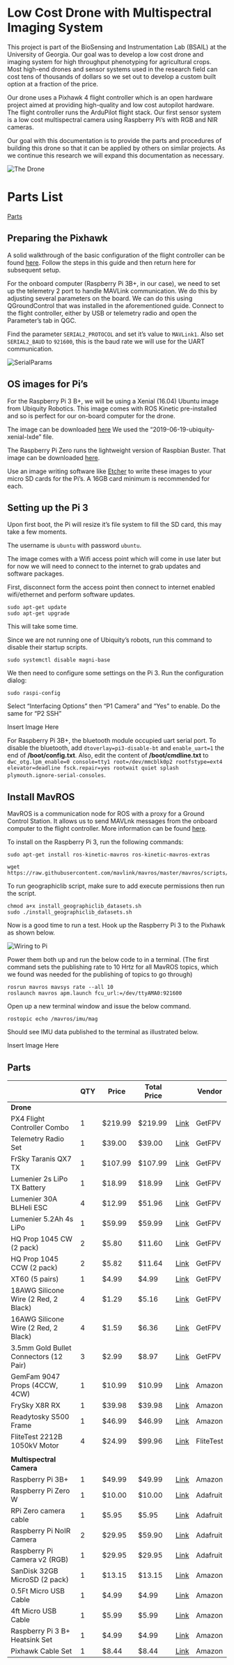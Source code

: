 # Low Cost Drone with Multispectral Imaging System

This project is part of the BioSensing and Instrumentation Lab (BSAIL) at the University of Georgia. Our goal was to develop a low cost drone and imaging system for high throughput phenotyping for agricultural crops. Most high-end drones and sensor systems used in the research field can cost tens of thousands of dollars so we set out to develop a custom built option at a fraction of the price. 

Our drone uses a Pixhawk 4 flight controller which is an open hardware project aimed at providing high-quality and low cost autopilot hardware. The flight controller runs the ArduPilot flight stack. Our first sensor system is a low cost multispectral camera using Raspberry Pi’s with RGB and NIR cameras.

Our goal with this documentation is to provide the parts and procedures of building this drone so that it can be applied by others on similar projects. As we continue this research we will expand this documentation as necessary. 

![The Drone](https://jakealford.com/github/images/drone.JPG)

# Parts List

[Parts](#Parts)

## Preparing the Pixhawk

A solid walkthrough of the basic configuration of the flight controller can be found [here](https://docs.px4.io/v1.9.0/en/config/). Follow the steps in this guide and then return here for subsequent setup.

For the onboard computer (Raspberry Pi 3B+, in our case), we need to set up the telemetry 2 port to handle MAVLink communication.  We do this by adjusting several parameters on the board. We can do this using QGroundControl that was installed in the aforementioned guide. Connect to the flight controller, either by USB or telemetry radio and open the Parameter’s tab in QGC.

Find the parameter `SERIAL2_PROTOCOL` and set it’s value to `MAVLink1`. Also set `SERIAL2_BAUD` to `921600`, this is the baud rate we will use for the UART communication.

![SerialParams](https://jakealford.com/github/images/serial2params.png)

## OS images for Pi’s

For the Raspberry Pi 3 B+, we will be using a Xenial (16.04) Ubuntu image from Ubiquity Robotics. This image comes with ROS Kinetic pre-installed and so is perfect for our on-board computer for the drone. 

The image can be downloaded [here](https://downloads.ubiquityrobotics.com/pi.html)
We used the “2019-06-19-ubiquity-xenial-lxde” file.

The Raspberry Pi Zero runs the lightweight version of Raspbian Buster. That image can be downloaded [here](https://www.raspberrypi.org/downloads/raspbian/). 

Use an image writing software like [Etcher](https://www.balena.io/etcher/) to write these images to your micro SD cards for the Pi’s. A 16GB card minimum is recommended for each.   

## Setting up the Pi 3

Upon first boot, the Pi will resize it’s file system to fill the SD card, this may take a few moments.

The username is `ubuntu` with password `ubuntu`.

The image comes with a Wifi access point which will come in use later but for now we will need to connect to the internet to grab updates and software packages. 

First, disconnect form the access point then connect to internet enabled wifi/ethernet and perform software updates.

    sudo apt-get update
    sudo apt-get upgrade

This will take some time.

Since we are not running one of Ubiquity’s robots, run this command  to disable their startup scripts.

    sudo systemctl disable magni-base

We then need to configure some settings on the Pi 3. Run the configuration dialog:

    sudo raspi-config 

Select “Interfacing Options” then “P1 Camera” and “Yes” to enable. Do the same for “P2 SSH” 

Insert Image Here

For Raspberry Pi 3B+, the bluetooth module occupied uart serial port. To disable the bluetooth, add `dtoverlay=pi3-disable-bt` and `enable_uart=1` the end of **/boot/config.txt**. Also, edit the content of **/boot/cmdline.txt** to
`dwc_otg.lpm_enable=0 console=tty1 root=/dev/mmcblk0p2 rootfstype=ext4 elevator=deadline fsck.repair=yes rootwait quiet splash plymouth.ignore-serial-consoles`.

## Install MavROS

MavROS is a communication node for ROS with a proxy for a Ground Control Station. It allows us to send MAVLnk messages from the onboard computer to the flight controller. More information can be found [here](https://github.com/mavlink/mavros/blob/master/mavros/README.md).

To install on the Raspberry Pi 3, run the following commands:

    sudo apt-get install ros-kinetic-mavros ros-kinetic-mavros-extras

    wget https://raw.githubusercontent.com/mavlink/mavros/master/mavros/scripts/install_geographiclib_datasets.sh

To run geographiclib script, make sure to add execute permissions then run the script.

    chmod a+x install_geographiclib_datasets.sh
    sudo ./install_geographiclib_datasets.sh

Now is a good time to run a test. Hook up the Raspberry Pi 3 to the Pixhawk as shown below.

![Wiring to Pi](https://jakealford.com/github/images/wiring_pi_telem.JPG)

Power them both up and run the below code to in a terminal. (The first command sets the publishing rate to 10 Hrtz for all MavROS topics, which we found was needed for the publishing of topics to go through) 

    rosrun mavros mavsys rate --all 10
    roslaunch mavros apm.launch fcu_url:=/dev/ttyAMA0:921600

Open up a new terminal window and issue the below command. 

    rostopic echo /mavros/imu/mag

Should see IMU data published to the terminal as illustrated below.

Insert Image Here


## Parts

|                                        | QTY | Price   | Total Price |                                                                                                                                                                                                                                                                                                                                    | Vendor    |
|----------------------------------------|-----|---------|-------------|------------------------------------------------------------------------------------------------------------------------------------------------------------------------------------------------------------------------------------------------------------------------------------------------------------------------------------|-----------|
| **Drone**                                  |     |         |             |                                                                                                                                                                                                                                                                                                                                    |           |
| PX4 Flight Controller Combo            | 1   | $219.99 | $219.99     | [Link](https://www.getfpv.com/pixhawk-4-autopilot-and-neo-m8n-gps-pm07-combo.html)                                                                                                                                                                                                                                                 | GetFPV    |
| Telemetry Radio Set                    | 1   | $39.00  | $39.00      | [Link](https://www.getfpv.com/holybro-100mw-transceiver-telemetry-radio-set-v3-915mhz.html)                                                                                                                                                                                                                                        | GetFPV    |
| FrSky Taranis QX7 TX                   | 1   | $107.99 | $107.99     | [Link](https://www.getfpv.com/frsky-taranis-q-x7-2-4ghz-16ch-transmitter-white.html)                                                                                                                                                                                                                                               | GetFPV    |
| Lumenier 2s LiPo TX Battery            | 1   | $18.99  | $18.99      | [Link](https://www.getfpv.com/lumenier-2100mah-2s-life-q-x7-radio-transmitter-battery.html)                                                                                                                                                                                                                                        | GetFPV    |
| Lumenier 30A BLHeli ESC                | 4   | $12.99  | $51.96      | [Link](https://www.getfpv.com/lumenier-30a-blheli-s-esc-opto-2-4s.html)                                                                                                                                                                                                                                                            | GetFPV    |
| Lumenier 5.2Ah 4s LiPo                 | 1   | $59.99  | $59.99      | [Link](https://www.getfpv.com/lumenier-5200mah-4s-35c-lipo-battery.html)                                                                                                                                                                                                                                                           | GetFPV    |
| HQ Prop 1045 CW (2 pack)               | 2   | $5.80   | $11.60      | [Link](https://www.getfpv.com/hqprop-10x4-5-cw-propeller-slow-flyer-2-blade-2-pack.html)                                                                                                                                                                                                                                           | GetFPV    |
| HQ Prop 1045 CCW (2 pack)              | 2   | $5.82   | $11.64      | [Link](https://www.getfpv.com/hqprop-10x4-5-ccw-propeller-multi-rotor-2-blade-2-pack.html)                                                                                                                                                                                                                                         | GetFPV    |
| XT60 (5 pairs)                         | 1   | $4.99   | $4.99       | [Link](https://www.getfpv.com/xt60-power-connectors-5-pair.html)                                                                                                                                                                                                                                                                   | GetFPV    |
| 18AWG Silicone Wire (2 Red, 2 Black)   | 4   | $1.29   | $5.16       | [Link](https://www.getfpv.com/silicone-wire-18awg-1mtr.html)                                                                                                                                                                                                                                                                       | GetFPV    |
| 16AWG Silicone Wire (2 Red, 2 Black)   | 4   | $1.59   | $6.36       | [Link](https://www.getfpv.com/silicone-wire-14awg-1mtr.html)                                                                                                                                                                                                                                                                       | GetFPV    |
| 3.5mm Gold Bullet Connectors (12 Pair) | 3   | $2.99   | $8.97       | [Link](https://www.getfpv.com/3-5mm-gold-bullet-connectors-12-pair.html)                                                                                                                                                                                                                                                           | GetFPV    |
| GemFam 9047 Props (4CCW, 4CW)          | 1   | $10.99  | $10.99      | [Link](https://www.amazon.com/Genuine-Propellers-Phantom-RAYCorp-RAYCorp/dp/B01MZ1ICOK/ref=sr_1_1?keywords=9047+prop&qid=1571186570&s=toys-and-games&sr=1-1)                                                                                                                                                                       | Amazon    |
| FrySky X8R RX                          | 1   | $39.98  | $39.98      | [Link](https://www.amazon.com/FrSky-Taranis-Compatible-Receiver-8-Channel/dp/B00RCAHHFM/ref=asc_df_B00RCAHHFM/?tag=hyprod-20&linkCode=df0&hvadid=242048352875&hvpos=1o1&hvnetw=g&hvrand=15210555723016150379&hvpone=&hvptwo=&hvqmt=&hvdev=c&hvdvcmdl=&hvlocint=&hvlocphy=1015253&hvtargid=aud-829758849484:pla-588530700237&psc=1) | Amazon    |
| Readytosky S500 Frame                  | 1   | $46.99  | $46.99      | [Link](https://www.amazon.com/Readytosky-Quadcopter-Stretch-Version-Landing/dp/B01N0AX1MZ/ref=sr_1_9?keywords=drone+frame&qid=1569418692&s=gateway&sr=8-9)                                                                                                                                                                         | Amazon    |
| FliteTest 2212B 1050kV Motor           | 4   | $24.99  | $99.96      | [Link](https://store.flitetest.com/flite-test-radial-2212b-1050kv-brushless-motor-flt-3034/p846360)                                                                                                                                                                                                                                | FliteTest |
|                                        |     |         |             |                                                                                                                                                                                                                                                                                                                            |           |
| **Multispectral Camera**                   |     |         |             |                                                                                                                                                                                                                                                                                                                            |           |
| Raspberry Pi 3B+                       | 1   | $49.99  | $49.99      | [Link](https://www.amazon.com/ELEMENT-Element14-Raspberry-Pi-Motherboard/dp/B07BDR5PDW/ref=sr_1_4?keywords=Raspberry+Pi+3b%2B&qid=1570395844&s=electronics&sr=1-4)                                                                                                                                                                 | Amazon    |
| Raspberry Pi Zero W                    | 1   | $10.00  | $10.00      | [Link](https://www.adafruit.com/product/3400)                                                                                                                                                                                                                                                                                      | Adafruit  |
| RPi Zero camera cable                  | 1   | $5.95   | $5.95       | [Link](https://www.adafruit.com/product/3157)                                                                                                                                                                                                                                                                                      | Adafruit  |
| Raspberry Pi NoIR Camera               | 2   | $29.95  | $59.90      | [Link](https://www.adafruit.com/product/3100)                                                                                                                                                                                                                                                                                      | Adafruit  |
| Raspberry Pi Camera v2 (RGB)           | 1   | $29.95  | $29.95      | [Link](https://www.adafruit.com/product/3099)                                                                                                                                                                                                                                                                                      | Adafruit  |
| SanDisk 32GB MicroSD (2 pack)          | 1   | $13.15  | $13.15      | [Link](https://www.amazon.com/SanDisk-MicroSD-Ultra-UHS-1-Memory/dp/B00CNYV942/ref=sr_1_8?keywords=micro+sd+card+2+pack&qid=1570893964&sr=8-8%5C)                                                                                                                                                                                  | Amazon    |
| 0.5Ft Micro USB Cable                  | 1   | $4.99   | $4.99       | [Link](https://www.amazon.com/CableCreation-Charger-Compatible-Chromecast-Android/dp/B013G4EAEI/ref=sr_1_4?crid=10FF0DAIA31XN&keywords=short+usb+a+to+micro+usb+cable&qid=1570395913&s=electronics&sprefix=short+usb+a+to+mic%2Celectronics%2C169&sr=1-4)                                                                          | Amazon    |
| 4ft Micro USB Cable                    | 1   | $5.99   | $5.99       | [Link](https://www.amazon.com/CableCreation-Charger-Compatible-Chromecast-Android/dp/B013G4EDKY/ref=sr_1_4?crid=10FF0DAIA31XN&keywords=short%2Busb%2Ba%2Bto%2Bmicro%2Busb%2Bcable&qid=1570395913&s=electronics&sprefix=short%2Busb%2Ba%2Bto%2Bmic%2Celectronics%2C169&sr=1-4&th=1)                                                 | Amazon    |
| Raspberry Pi 3 B+ Heatsink Set         | 1   | $4.99   | $4.99       | [Link](https://www.amazon.com/LoveRPi-Performance-Heatsink-Set-Raspberry/dp/B018BGRDVS)                                                                                                                                                                                                                                            | Amazon    |
| Pixhawk Cable Set                      | 1   | $8.44   | $8.44       | [Link](https://www.amazon.com/dp/B01N4IRVQI/?coliid=I3UP89FP3QOA1B&colid=305F9Y448FVK8&psc=1&ref_=lv_ov_lig_dp_it)                                                                                                                                                                                                                 | Amazon    |
